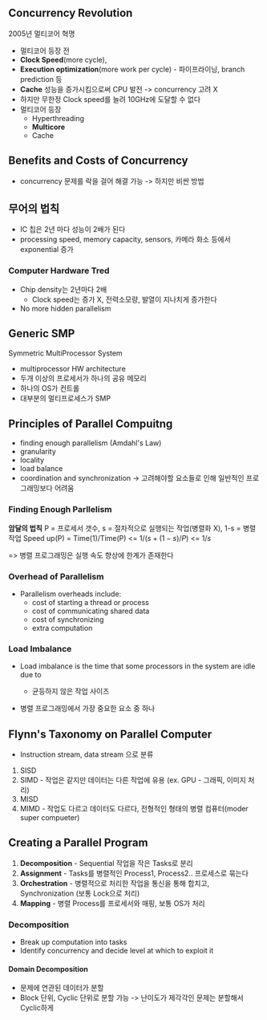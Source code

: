 ## Concurrency Revolution
2005년 멀티코어 혁명
-  멀티코어 등장 전
  - **Clock Speed**(more cycle), 
  - **Execution optimization**(more work per cycle) - 파이프라이닝, branch prediction 등 
  - **Cache** 성능을 증가시킴으로써 CPU 발전 -> concurrency 고려 X
- 하지만 무한정 Clock speed를 늘려 10GHz에 도달할 수 없다
- 멀티코어 등장
  - Hyperthreading
  - **Multicore**
  - Cache
## Benefits and Costs of Concurrency
- concurrency 문제를 락을 걸어 해결 가능 -> 하지만 비싼 방법
## 무어의 법칙
- IC 칩은 2년 마다 성능이 2배가 된다
- processing speed, memory capacity, sensors, 카메라 화소 등에서 exponential 증가
### Computer Hardware Tred
- Chip density는 2년마다 2배
	- Clock speed는 증가 X, 전력소모량, 발열이 지나치게 증가한다
- No more hidden parallelism
## Generic SMP
Symmetric MultiProcessor System
- multiprocessor HW architecture
- 두개 이상의 프로세서가 하나의 공유 메모리
- 하나의 OS가 컨트롤
- 대부분의 멀티프로세스가 SMP
## Principles of Parallel Compuitng
- finding enough parallelism (Amdahl's Law)
- granularity
- locality
- load balance
- coordination and synchronization
-> 고려해야할 요소들로 인해 일반적인 프로그래밍보다 어려움
### Finding Enough Parllelism
**암달의 법칙**
P = 프로세서 갯수, s = 절차적으로 실행되는 작업(병렬화 X), 1-s = 병렬 작업
Speed up(P) = Time(1)/Time(P) <= $1/(s + (1-s)/P)$ <= $1/s$

=> 병렬 프로그래밍은 실행 속도 향상에 한계가 존재한다
### Overhead of Parallelism
- Parallelism overheads include:
	- cost of starting a thread or process
	- cost of communicating shared data
	- cost of synchronizing
	- extra computation
### Load Imbalance
- Load imbalance is the time that some processors in the system are idle due to
  - 균등하지 않은 작업 사이즈

- 병렬 프로그래밍에서 가장 중요한 요소 중 하나
## Flynn's Taxonomy on Parallel Computer
- Instruction stream, data stream 으로 분류
1. SISD 
2. SIMD - 작업은 같지만 데이터는 다른 작업에 유용 (ex. GPU - 그래픽, 이미지 처리)
3. MISD 
4. MIMD - 작업도 다르고 데이터도 다르다, 전형적인 형태의 병렬 컴퓨터(moder super compueter)
## Creating a Parallel Program
1. **Decomposition** - Sequential 작업을 작은 Tasks로 분리
2. **Assignment** - Tasks를 병렬적인 Process1, Process2.. 프로세스로 묶는다
3. **Orchestration** - 병렬적으로 처리한 작업을 통신을 통해 합치고, Synchronization (보통 Lock으로 처리)
4. **Mapping** - 병렬 Process를 프로세서와 매핑, 보통 OS가 처리
### Decomposition
- Break up computation into tasks
- Identify concurrency and decide level at which to exploit it
#### Domain Decomposition
- 문제에 연관된 데이터가 분할
- Block 단위, Cyclic 단위로 분할 가능 -> 난이도가 제각각인 문제는 분할해서 Cyclic하게
